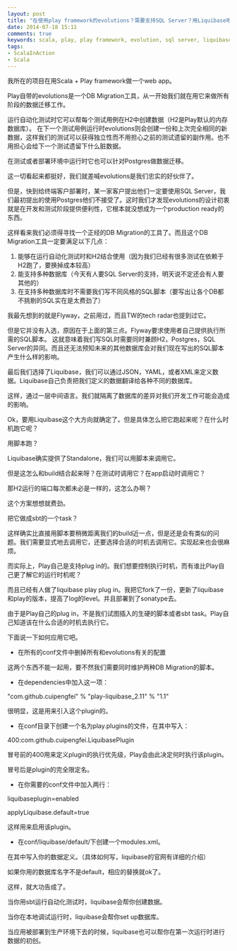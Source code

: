 ```yaml
---
layout: post
title: "在使用play framework的evolutions？需要支持SQL Server？用Liquibase吧"
date: 2014-07-18 15:11
comments: true
keywords: scala, play, play framework, evolution, sql server, liquibase
tags:
- ScalaInAction
- Scala
---
```


我所在的项目在用Scala + Play framework做一个web app。

Play自带的evolutions是一个DB Migration工具，从一开始我们就在用它来做所有阶段的数据迁移工作。

运行自动化测试时它可以帮每个测试用例在H2中创建数据（H2是Play默认的内存数据库）。
在下一个测试用例运行时evolutions则会创建一份和上次完全相同的新数据，这样我们的测试可以获得独立性而不用担心之前的测试遗留的副作用。也不用担心会给下一个测试遗留下什么脏数据。

在测试或者部署环境中运行时它也可以针对Postgres做数据迁移。

这一切看起来都挺好，我们就差喊evolutions是我们忠实的好伙伴了。

但是，快到给终端客户部署时，某一家客户提出他们一定要使用SQL Server，我们最初提出的使用Postgres他们不接受了。这时我们才发现evolutions的设计初衷就是在开发和测试阶段提供便利性，它根本就没想成为一个production ready的东西。

这样看来我们必须得寻找一个正经的DB Migration的工具了。而且这个DB Migration工具一定要满足以下几点：

1. 能够在运行自动化测试时和H2结合使用（因为我们已经有很多测试在依赖于H2跑了，要换掉成本较高）
2. 能支持多种数据库（今天有人要SQL Server的支持，明天说不定还会有人要其他的）
3. 在支持多种数据库时不需要我们写不同风格的SQL脚本（要写出让各个DB都不挑剔的SQL实在是太费劲了）

我最先想到的就是Flyway，之前用过，而且TW的tech radar也提到过它。

但是它并没有入选，原因在于上面的第三点。Flyway要求使用者自己提供执行所需的SQL脚本。
这就意味着我们写SQL时需要同时兼顾H2，Postgres，SQL Server的异同。而且还无法预知未来的其他数据库会对我们现在写出的SQL脚本产生什么样的影响。

最后我们选择了Liquibase，我们可以通过JSON，YAML，或者XML来定义数据。Liquibase自己负责把我们定义的数据翻译给各种不同的数据库。

这样，通过一层中间语言。我们就隔离了数据库的差异对我们开发工作可能会造成的影响。

Ok，要用Liquibase这个大方向就确定了。但是具体怎么把它跑起来呢？在什么时机跑它呢？

用脚本跑？

Liquibase确实提供了Standalone，我们可以用脚本来调用它。

但是这怎么和build结合起来呀？在测试时调用它？在app启动时调用它？

那H2运行的端口每次都未必是一样的，这怎么办啊？

这个方案想想就费劲。

把它做成sbt的一个task？

这样确实比直接用脚本要稍微距离我们的build近一点，但是还是会有类似的问题。我们需要显式地去调用它，还要选择合适的时机去调用它。实现起来也会很麻烦。

而实际上，Play自己是支持plug in的。我们想要控制执行时机，而有谁比Play自己更了解它的运行时机呢？

而且已经有人做了liquibase play plug in。我把它fork了一份，更新了liquibase和play的版本，提高了log的level。并且部署到了sonatype去。

由于是Play自己的plug in，不是我们试图插入的生硬的脚本或者sbt task。Play自己知道该在什么合适的时机去执行它。

下面说一下如何应用它吧。

* 在所有的conf文件中删掉所有和evolutions有关的配置

这两个东西不能一起用，要不然我们需要同时维护两种DB Migration的脚本。

* 在dependencies中加入这一项：

"com.github.cuipengfei" % "play-liquibase_2.11" % "1.1"

很明显，这是用来引入这个plugin的。

* 在conf目录下创建一个名为play.plugins的文件，在其中写入：

400:com.github.cuipengfei.LiquibasePlugin

冒号前的400用来定义plugin的执行优先级，Play会由此决定何时执行该plugin。

冒号后是plugin的完全限定名。

* 在你需要的conf文件中加入两行：

liquibaseplugin=enabled

applyLiquibase.default=true

这样用来启用该plugin。

* 在conf/liquibase/default/下创建一个modules.xml。

在其中写入你的数据定义。（具体如何写，liquibase的官网有详细的介绍）

如果你用的数据库名字不是default，相应的替换就ok了。


这样，就大功告成了。

当你用sbt运行自动化测试时，liquibase会帮你创建数据。

当你在本地调试运行时，liquibase会帮你set up数据库。

当应用被部署到生产环境下去的时候，liquibase也可以帮你在第一次运行时进行数据的初创。
